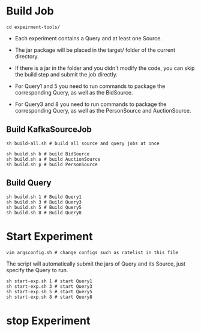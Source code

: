 # Build Job
```shell
cd expeirment-tools/
```

- Each experiment contains a Query and at least one Source.
- The jar package will be placed in the target/ folder of the current directory. 
- If there is a jar in the folder and you didn't modify the code, you can skip the build step and submit the job directly.

- For Query1 and 5 you need to run commands to package the corresponding Query, as well as the BidSource.
- For Query3 and 8 you need to run commands to package the corresponding Query, as well as the PersonSource and AuctionSource.

## Build KafkaSourceJob
```shell
sh build-all.sh # build all source and query jobs at once
```
```shell
sh build.sh b # build BidSource
sh build.sh a # build AuctionSource
sh build.sh p # build PersonSource
```
## Build Query
```shell
sh build.sh 1 # Build Query1
sh build.sh 3 # Build Query3
sh build.sh 5 # Build Query5
sh build.sh 8 # Build Query8
```
# Start Experiment
```shell
vim argsconfig.sh # change configs such as ratelist in this file
```
The script will automatically submit the jars of Query and its Source, just specify the Query to run.
```shell
sh start-exp.sh 1 # start Query1
sh start-exp.sh 3 # start Query3
sh start-exp.sh 5 # start Query5
sh start-exp.sh 8 # start Query8
```
# stop Experiment
